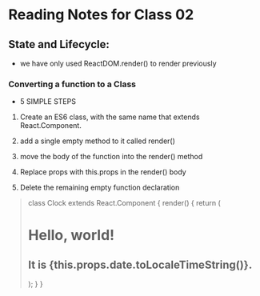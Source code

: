 # Reading Notes for Class 02

## State and Lifecycle:

- we have only used ReactDOM.render() to render previously

### Converting a function to a Class

- 5 SIMPLE STEPS

1. Create an ES6 class, with the same name that extends React.Component.

2. add a single empty method to it called render()

3. move the body of the function into the render() method

4. Replace props with this.props in the render() body

5. Delete the remaining empty function declaration

>class Clock extends React.Component {
>  render() {
>    return (
>      <div>
>        <h1>Hello, world!</h1>
>        <h2>It is {this.props.date.toLocaleTimeString()}.</h2>
>      </div>
>    );
>  }
>}

